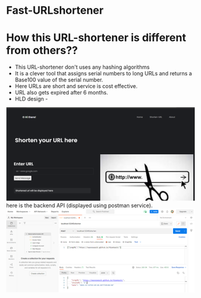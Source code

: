 # Fast-URLshortener

# How this URL-shortener is different from others??
* This URL-shortener don't uses any hashing algorithms
* It is a clever tool that assigns serial numbers to long URLs and returns a Base100 value of the serial number.
* Here URLs are short and service is cost effective.
* URL also gets expired after 6 months.
* HLD design -  

![1](img/1.png)
<br>
here is the backend API (displayed using postman service). 
![2](img/2.png)
